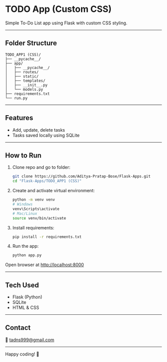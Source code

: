 # TODO App (Custom CSS)

Simple To-Do List app using Flask with custom CSS styling.

---

## Folder Structure

```
TODO_APP1 (CSS)/
├── __pycache__/
├── app/
│   ├── __pycache__/
│   ├── routes/
│   ├── static/
│   ├── templates/
│   ├── __init__.py
│   └── models.py
├── requirements.txt
└── run.py

```

---

## Features

- Add, update, delete tasks
- Tasks saved locally using SQLite

---

## How to Run

1. Clone repo and go to folder:

   ```bash
   git clone https://github.com/Aditya-Pratap-Bose/Flask-Apps.git
   cd "Flask-Apps/TODO_APP1 (CSS)"
   ```

2. Create and activate virtual environment:

   ```bash
   python -m venv venv
   # Windows
   venv\Scripts\activate
   # Mac/Linux
   source venv/bin/activate
   ```

3. Install requirements:

   ```bash
   pip install -r requirements.txt
   ```

4. Run the app:

   ```bash
   python app.py
   ```

Open browser at [http://localhost:8000](http://localhost:8000)

---

## Tech Used

- Flask (Python)
- SQLite
- HTML & CSS

---

## Contact

📧 tadns999@gmail.com

---

Happy coding! 🚀
```